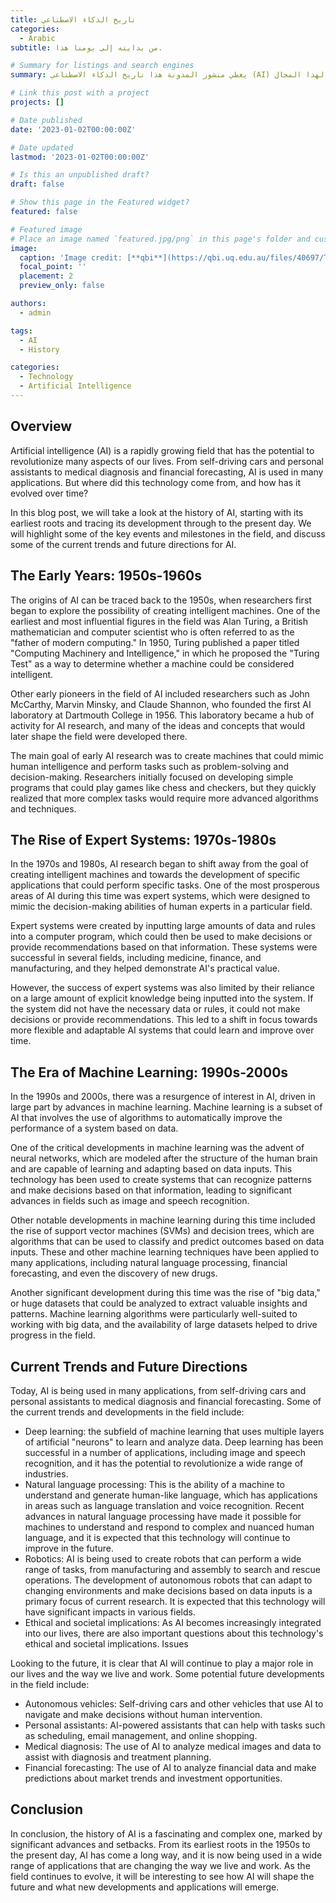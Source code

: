 ```yaml
---
title: تاريخ الذكاء الاصطناعي
categories:
  - Arabic
subtitle: من بدايته إلى يومنا هذا.

# Summary for listings and search engines
summary: يغطي منشور المدونة هذا تاريخ الذكاء الاصطناعي (AI) منذ بداياته وحتى يومنا هذا. ويتضمن جدولًا زمنيًا للأحداث الرئيسية والمعالم في تطوير الذكاء الاصطناعي ، بالإضافة إلى مناقشة الاتجاهات الحالية والتوجهات المستقبلية لهذا المجال.

# Link this post with a project
projects: []

# Date published
date: '2023-01-02T00:00:00Z'

# Date updated
lastmod: '2023-01-02T00:00:00Z'

# Is this an unpublished draft?
draft: false

# Show this page in the Featured widget?
featured: false

# Featured image
# Place an image named `featured.jpg/png` in this page's folder and customize its options here.
image:
  caption: 'Image credit: [**qbi**](https://qbi.uq.edu.au/files/40697/The-Brain-Intelligent-Machines-AI-timeline.jpg)'
  focal_point: ''
  placement: 2
  preview_only: false

authors:
  - admin

tags:
  - AI
  - History

categories:
  - Technology
  - Artificial Intelligence
---
```


## Overview

Artificial intelligence (AI) is a rapidly growing field that has the potential to revolutionize many aspects of our lives. From self-driving cars and personal assistants to medical diagnosis and financial forecasting, AI is used in many applications. But where did this technology come from, and how has it evolved over time?

In this blog post, we will take a look at the history of AI, starting with its earliest roots and tracing its development through to the present day. We will highlight some of the key events and milestones in the field, and discuss some of the current trends and future directions for AI.

## The Early Years: 1950s-1960s

The origins of AI can be traced back to the 1950s, when researchers first began to explore the possibility of creating intelligent machines. One of the earliest and most influential figures in the field was Alan Turing, a British mathematician and computer scientist who is often referred to as the "father of modern computing." In 1950, Turing published a paper titled "Computing Machinery and Intelligence," in which he proposed the "Turing Test" as a way to determine whether a machine could be considered intelligent.

Other early pioneers in the field of AI included researchers such as John McCarthy, Marvin Minsky, and Claude Shannon, who founded the first AI laboratory at Dartmouth College in 1956. This laboratory became a hub of activity for AI research, and many of the ideas and concepts that would later shape the field were developed there.

The main goal of early AI research was to create machines that could mimic human intelligence and perform tasks such as problem-solving and decision-making. Researchers initially focused on developing simple programs that could play games like chess and checkers, but they quickly realized that more complex tasks would require more advanced algorithms and techniques.

## The Rise of Expert Systems: 1970s-1980s

In the 1970s and 1980s, AI research began to shift away from the goal of creating intelligent machines and towards the development of specific applications that could perform specific tasks. One of the most prosperous areas of AI during this time was expert systems, which were designed to mimic the decision-making abilities of human experts in a particular field.

Expert systems were created by inputting large amounts of data and rules into a computer program, which could then be used to make decisions or provide recommendations based on that information. These systems were successful in several fields, including medicine, finance, and manufacturing, and they helped demonstrate AI's practical value.

However, the success of expert systems was also limited by their reliance on a large amount of explicit knowledge being inputted into the system. If the system did not have the necessary data or rules, it could not make decisions or provide recommendations. This led to a shift in focus towards more flexible and adaptable AI systems that could learn and improve over time.

## The Era of Machine Learning: 1990s-2000s

In the 1990s and 2000s, there was a resurgence of interest in AI, driven in large part by advances in machine learning. Machine learning is a subset of AI that involves the use of algorithms to automatically improve the performance of a system based on data.

One of the critical developments in machine learning was the advent of neural networks, which are modeled after the structure of the human brain and are capable of learning and adapting based on data inputs. This technology has been used to create systems that can recognize patterns and make decisions based on that information, leading to significant advances in fields such as image and speech recognition.

Other notable developments in machine learning during this time included the rise of support vector machines (SVMs) and decision trees, which are algorithms that can be used to classify and predict outcomes based on data inputs. These and other machine learning techniques have been applied to many applications, including natural language processing, financial forecasting, and even the discovery of new drugs.

Another significant development during this time was the rise of "big data," or huge datasets that could be analyzed to extract valuable insights and patterns. Machine learning algorithms were particularly well-suited to working with big data, and the availability of large datasets helped to drive progress in the field.

## Current Trends and Future Directions

Today, AI is being used in many applications, from self-driving cars and personal assistants to medical diagnosis and financial forecasting. Some of the current trends and developments in the field include:

- Deep learning: the subfield of machine learning that uses multiple layers of artificial "neurons" to learn and analyze data. Deep learning has been successful in a number of applications, including image and speech recognition, and it has the potential to revolutionize a wide range of industries.
- Natural language processing: This is the ability of a machine to understand and generate human-like language, which has applications in areas such as language translation and voice recognition. Recent advances in natural language processing have made it possible for machines to understand and respond to complex and nuanced human language, and it is expected that this technology will continue to improve in the future.
- Robotics: AI is being used to create robots that can perform a wide range of tasks, from manufacturing and assembly to search and rescue operations. The development of autonomous robots that can adapt to changing environments and make decisions based on data inputs is a primary focus of current research. It is expected that this technology will have significant impacts in various fields.
- Ethical and societal implications: As AI becomes increasingly integrated into our lives, there are also important questions about this technology's ethical and societal implications. Issues

Looking to the future, it is clear that AI will continue to play a major role in our lives and the way we live and work. Some potential future developments in the field include:

- Autonomous vehicles: Self-driving cars and other vehicles that use AI to navigate and make decisions without human intervention.
- Personal assistants: AI-powered assistants that can help with tasks such as scheduling, email management, and online shopping.
- Medical diagnosis: The use of AI to analyze medical images and data to assist with diagnosis and treatment planning.
- Financial forecasting: The use of AI to analyze financial data and make predictions about market trends and investment opportunities.

## Conclusion

In conclusion, the history of AI is a fascinating and complex one, marked by significant advances and setbacks. From its earliest roots in the 1950s to the present day, AI has come a long way, and it is now being used in a wide range of applications that are changing the way we live and work. As the field continues to evolve, it will be interesting to see how AI will shape the future and what new developments and applications will emerge.